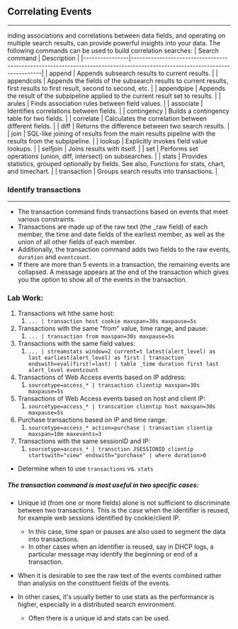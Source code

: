 ## Correlating Events
----
inding associations and correlations between data fields, and operating on multiple search results, can provide powerful insights into your data. The following commands can be used to build correlation searches:
| Search command | Description                                                                                                                |
|----------------|----------------------------------------------------------------------------------------------------------------------------|
| append         | Appends subsearch results to current results.                                                                              |
| appendcols     | Appends the fields of the subsearch results to current results, first results to first result, second to second, etc. |
| appendpipe     | Appends the result of the subpipeline applied to the current result set to results.                                        |
| arules         | Finds association rules between field values.                                                                              |
| associate      | Identifies correlations between fields.                                                                                    |
| contingency    | Builds a contingency table for two fields.                                                                                 |
| correlate      | Calculates the correlation between different fields.                                                                       |
| diff           | Returns the difference between two search results.                                                                         |
| join           | SQL-like joining of results from the main results pipeline with the results from the subpipeline.                          |
| lookup         | Explicitly invokes field value lookups.                                                                                    |
| selfjoin       | Joins results with itself.                                                                                                 |
| set            | Performs set operations (union, diff, intersect) on subsearches.                                                           |
| stats          | Provides statistics, grouped optionally by fields. See also, Functions for stats, chart, and timechart.                    |
| transaction    | Groups search results into transactions.                                                                                   |

### Identify transactions
----
* The transaction command finds transactions based on events that meet various constraints. 
* Transactions are made up of the raw text (the _raw field) of each member, the time and date fields of the earliest member, as well as the union of all other fields of each member.
* Additionally, the transaction command adds two fields to the raw events, `duration` and `eventcount`. 
* If there are more than 5 events in a transaction, the remaining events are collapsed. A message appears at the end of the transaction which gives you the option to show all of the events in the transaction. 
### Lab Work:
1. Transactions wit hthe same host:
    1. `... | transaction host cookie maxspan=30s maxpause=5s`
2. Transactions with the same "from" value, time range, and pause:
    1. `... | transaction from maxspan=30s maxpause=5s`
3. Transactions with the same field values:
    1. `... | streamstats window=2 current=t latest(alert_level) as last earliest(alert_level) as first | transaction endswith=eval(first!=last) | table _time duration first last alert_level eventcount`
4. Transactions of Web Access events based on IP address:
    1. `sourcetype=access_* | transaction clientip maxspan=30s maxpause=5s`
5. Transactions of Web Access events based on host and client IP:
    1. `sourcetype=access_* | transcation clientip host maxspan=30s maxpause=5s`
6. Purchase transactions based on IP and time range:
    1. `sourcetype=access_* action=purchase | transaction clientip maxspan=10m maxevents=3`
7. Transactions with the same sessionID and IP:
    1. `sourcetype=access_* | transction JSESSIONID clientip startswith="view" endswith="purchase" | where duration>0`

* Determine when to use `transactions` vs. `stats`
##### The transaction command is most useful in two specific cases:
* Unique id (from one or more fields) alone is not sufficient to discriminate between two transactions. This is the case when the identifier is reused, for example web sessions identified by cookie/client IP. 
  * In this case, time span or pauses are also used to segment the data into transactions. 
  * In other cases when an identifier is reused, say in DHCP logs, a particular message may identify the beginning or end of a transaction.

* When it is desirable to see the raw text of the events combined rather than analysis on the constituent fields of the events.

* In other cases, it's usually better to use stats as the performance is higher, especially in a distributed search environment.
    * Often there is a unique id and stats can be used.

